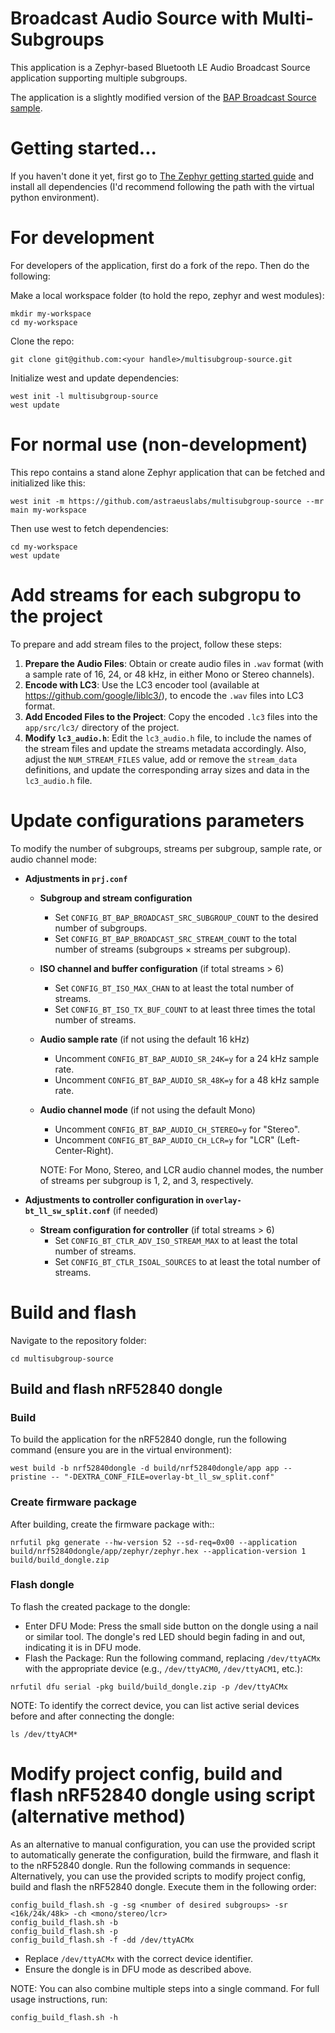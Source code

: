 # Broadcast Audio Source with Multi-Subgroups
This application is a Zephyr-based Bluetooth LE Audio Broadcast Source application supporting multiple subgroups.


The application is a slightly modified version of the [BAP Broadcast Source sample](https://github.com/zephyrproject-rtos/zephyr/tree/main/samples/bluetooth/bap_broadcast_source).


# Getting started...
If you haven't done it yet, first go to [The Zephyr getting started guide](https://docs.zephyrproject.org/latest/develop/getting_started/index.html) and install all dependencies (I'd recommend following the path with the virtual python environment).

# For development
For developers of the application, first do a fork of the repo.  Then do the following:

Make a local workspace folder (to hold the repo, zephyr and west modules):

```
mkdir my-workspace
cd my-workspace
```

Clone the repo:

```
git clone git@github.com:<your handle>/multisubgroup-source.git
```

Initialize west and update dependencies:

```
west init -l multisubgroup-source
west update
```

# For normal use (non-development)
This repo contains a stand alone Zephyr application that can be fetched and initialized like this:

```
west init -m https://github.com/astraeuslabs/multisubgroup-source --mr main my-workspace
```

Then use west to fetch dependencies:

```
cd my-workspace
west update
```

# Add streams for each subgropu to the project
To prepare and add stream files to the project, follow these steps:
1. **Prepare the Audio Files**: Obtain or create audio files in `.wav` format (with a sample rate of 16, 24, or 48 kHz, in either Mono or Stereo channels).
2. **Encode with LC3**: Use the LC3 encoder tool (available at https://github.com/google/liblc3/), to encode the `.wav` files into LC3 format.
3. **Add Encoded Files to the Project**: Copy the encoded `.lc3` files into the `app/src/lc3/` directory of the project.
4. **Modify `lc3_audio.h`**: Edit the `lc3_audio.h` file, to include the names of the stream files and update the streams metadata accordingly. Also, adjust the `NUM_STREAM_FILES` value, add or remove the `stream_data` definitions, and update the corresponding array sizes and data in the `lc3_audio.h` file.


# Update configurations parameters
To modify the number of subgroups, streams per subgroup, sample rate, or audio channel mode:

- **Adjustments in `prj.conf`**
  - **Subgroup and stream configuration**
    - Set `CONFIG_BT_BAP_BROADCAST_SRC_SUBGROUP_COUNT` to the desired number of subgroups.
    - Set `CONFIG_BT_BAP_BROADCAST_SRC_STREAM_COUNT` to the total number of streams (subgroups × streams per subgroup).

  - **ISO channel and buffer configuration** (if total streams > 6)
    - Set `CONFIG_BT_ISO_MAX_CHAN` to at least the total number of streams.
    - Set `CONFIG_BT_ISO_TX_BUF_COUNT` to at least three times the total number of streams.

  - **Audio sample rate** (if not using the default 16 kHz)
    - Uncomment `CONFIG_BT_BAP_AUDIO_SR_24K=y` for a 24 kHz sample rate.
    - Uncomment `CONFIG_BT_BAP_AUDIO_SR_48K=y` for a 48 kHz sample rate.

  - **Audio channel mode** (if not using the default Mono)
    - Uncomment `CONFIG_BT_BAP_AUDIO_CH_STEREO=y` for "Stereo".
    - Uncomment `CONFIG_BT_BAP_AUDIO_CH_LCR=y` for "LCR" (Left-Center-Right).

    NOTE: For Mono, Stereo, and LCR audio channel modes, the number of streams per subgroup is 1, 2, and 3, respectively.

- **Adjustments to controller configuration in `overlay-bt_ll_sw_split.conf`** (if needed)
  - **Stream configuration for controller** (if total streams > 6)
    - Set `CONFIG_BT_CTLR_ADV_ISO_STREAM_MAX` to at least the total number of streams.
    - Set `CONFIG_BT_CTLR_ISOAL_SOURCES` to at least the total number of streams.


# Build and flash

Navigate to the repository folder:

```
cd multisubgroup-source
```

## Build and flash nRF52840 dongle

### Build
To build the application for the nRF52840 dongle, run the following command (ensure you are in the virtual environment):

```
west build -b nrf52840dongle -d build/nrf52840dongle/app app --pristine -- "-DEXTRA_CONF_FILE=overlay-bt_ll_sw_split.conf"
```

### Create firmware package
After building, create the firmware package with::

```
nrfutil pkg generate --hw-version 52 --sd-req=0x00 --application build/nrf52840dongle/app/zephyr/zephyr.hex --application-version 1 build/build_dongle.zip
```

### Flash dongle
To flash the created package to the dongle:
- Enter DFU Mode: Press the small side button on the dongle using a nail or similar tool. The dongle's red LED should begin fading in and out, indicating it is in DFU mode.
- Flash the Package: Run the following command, replacing `/dev/ttyACMx` with the appropriate device (e.g., `/dev/ttyACM0`, `/dev/ttyACM1`, etc.):


```
nrfutil dfu serial -pkg build/build_dongle.zip -p /dev/ttyACMx
```

NOTE: To identify the correct device, you can list active serial devices before and after connecting the dongle:

```
ls /dev/ttyACM*
```

# Modify project config, build and flash nRF52840 dongle using script (alternative method)
As an alternative to manual configuration, you can use the provided script to automatically generate the configuration, build the firmware, and flash it to the nRF52840 dongle.
Run the following commands in sequence:
Alternatively, you can use the provided scripts to modify project config, build and flash the nRF52840 dongle.
Execute them in the following order:

```shell
config_build_flash.sh -g -sg <number of desired subgroups> -sr <16k/24k/48k> -ch <mono/stereo/lcr>
config_build_flash.sh -b
config_build_flash.sh -p
config_build_flash.sh -f -dd /dev/ttyACMx
```

- Replace `/dev/ttyACMx` with the correct device identifier.
- Ensure the dongle is in DFU mode as described above.

NOTE: You can also combine multiple steps into a single command.
For full usage instructions, run:

```shell
config_build_flash.sh -h
```
